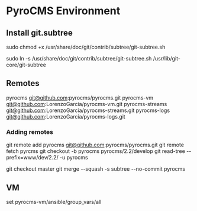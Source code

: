 # PyroCMS Environment

## Install git.subtree

sudo chmod +x /usr/share/doc/git/contrib/subtree/git-subtree.sh

sudo ln -s /usr/share/doc/git/contrib/subtree/git-subtree.sh /usr/lib/git-core/git-subtree

## Remotes

pyrocms 		git@github.com:pyrocms/pyrocms.git
pyrocms-vm 		git@github.com:LorenzoGarcia/pyrocms-vm.git
pyrocms-streams	git@github.com:LorenzoGarcia/pyrocms-streams.git
pyrocms-logs 	git@github.com:LorenzoGarcia/pyrocms-logs.git

### Adding remotes

git remote add pyrocms git@github.com:pyrocms/pyrocms.git
git remote fetch pyrcms
git checkout -b pyrocms pyrocms/2.2/develop
git read-tree --prefix=www/dev/2.2/ -u pyrocms

git checkout master
git merge --squash -s subtree --no-commit pyrocms

## VM

set pyrocms-vm/ansible/group_vars/all
